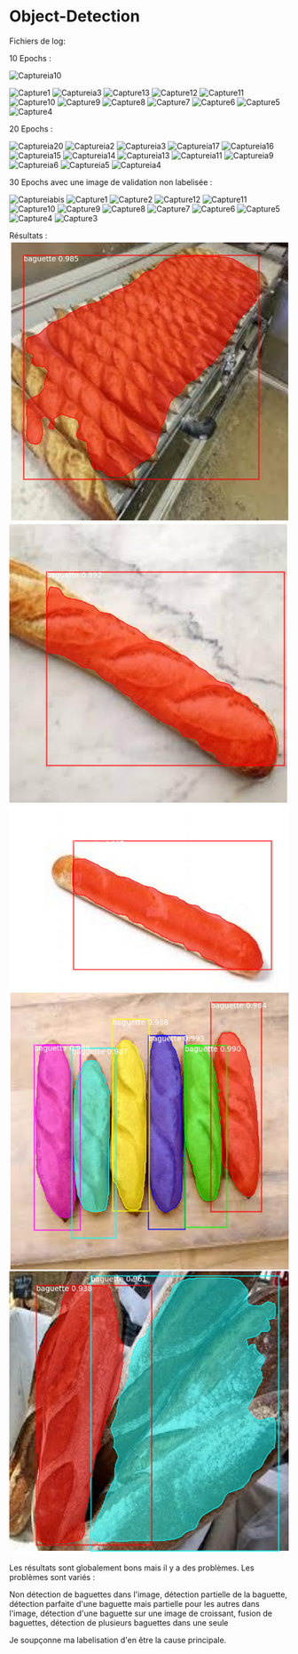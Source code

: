 # Object-Detection

Fichiers de log:

10 Epochs :

![Captureia10](https://github.com/user-attachments/assets/facea24e-9b39-4390-b59e-e0c8bdd95516)

![Capture1](https://github.com/user-attachments/assets/8964b843-c077-4047-b7f2-c8ec7ec1f6e4)
![Captureia3](https://github.com/user-attachments/assets/c926ccb3-4519-40b3-bdd3-132d52cb13eb)
![Capture13](https://github.com/user-attachments/assets/6bf53cc5-d600-4a06-b73a-c74be38a6b56)
![Capture12](https://github.com/user-attachments/assets/cd63b098-171e-4db0-907d-a710dba57f46)
![Capture11](https://github.com/user-attachments/assets/e79ed04c-3599-4fee-a1d1-6269ef5c5211)
![Capture10](https://github.com/user-attachments/assets/12d16609-2a2c-4ede-a47c-b908a6e4bf02)
![Capture9](https://github.com/user-attachments/assets/15b41270-606f-47c5-a222-743277161db1)
![Capture8](https://github.com/user-attachments/assets/99da8755-6510-48e0-b291-52b47d3b9d81)
![Capture7](https://github.com/user-attachments/assets/4dc4bed4-0bf8-4361-8865-f6233d044724)
![Capture6](https://github.com/user-attachments/assets/c7ec28a8-74cd-42d2-aaac-9513068dca1c)
![Capture5](https://github.com/user-attachments/assets/109d9342-3629-41ed-a0ea-ecf9633c946c)
![Capture4](https://github.com/user-attachments/assets/7dc09b0c-66fe-4641-a810-6616c6bc7612)


20 Epochs :

![Captureia20](https://github.com/user-attachments/assets/0a9a6068-b691-4c58-90a2-24c63b19bb63)
![Captureia2](https://github.com/user-attachments/assets/930e5036-fdfe-467f-bfd6-ffd2592a79cc)
![Captureia3](https://github.com/user-attachments/assets/2ff1f640-9f08-4097-8050-5f278c0616a9)
![Captureia17](https://github.com/user-attachments/assets/bf2eb9b8-cff9-4a5f-81cd-30e63cda2af7)
![Captureia16](https://github.com/user-attachments/assets/f55d2e45-b54a-401b-949c-69f5de4f0a93)
![Captureia15](https://github.com/user-attachments/assets/187817a3-e6ee-4e64-a75a-7a2880acc284)
![Captureia14](https://github.com/user-attachments/assets/05ff4825-2183-4d5d-9c02-4b5b0356316f)
![Captureia13](https://github.com/user-attachments/assets/60cce9a0-faf6-4cfa-b5f0-0399a2c78cd7)
![Captureia11](https://github.com/user-attachments/assets/734df540-28e1-485a-a229-99486da38d6f)
![Captureia9](https://github.com/user-attachments/assets/85634b87-e57e-41d9-a71b-9bffe2d20e57)
![Captureia6](https://github.com/user-attachments/assets/10d56baf-9e21-4061-b51f-1b69fed03fdb)
![Captureia5](https://github.com/user-attachments/assets/63a05145-a58a-4045-8c1a-bbc8265846ef)
![Captureia4](https://github.com/user-attachments/assets/c2f6a990-483d-4820-8dfd-7e9f1de1c983)



30 Epochs avec une image de validation non labelisée :

![Captureiabis](https://github.com/user-attachments/assets/884250e7-11f9-4865-8f50-d11fa3286de2)
![Capture1](https://github.com/user-attachments/assets/eb727c08-d900-48d3-abd8-eca512039583)
![Capture2](https://github.com/user-attachments/assets/8b81e143-2e29-4e4d-92fd-36c5f1f09c82)
![Capture12](https://github.com/user-attachments/assets/c9cc98a6-f189-43a2-be7e-4df2cd863598)
![Capture11](https://github.com/user-attachments/assets/c1857e8e-8e5f-401c-8d36-2618f3505610)
![Capture10](https://github.com/user-attachments/assets/b0107663-c294-4361-a7ba-69a7b61aa340)
![Capture9](https://github.com/user-attachments/assets/09c4bf6a-bfdd-415a-a07a-0800621f0d27)
![Capture8](https://github.com/user-attachments/assets/f6bb052f-127e-46e4-860f-7f4d9dcf6888)
![Capture7](https://github.com/user-attachments/assets/94ae447d-bacc-45fa-8ec4-eef4ec20aeb4)
![Capture6](https://github.com/user-attachments/assets/a5ae890a-de9a-4639-b21b-c76ff6df8750)
![Capture5](https://github.com/user-attachments/assets/b4467bc7-66bc-4871-9bbd-8ba9582f3b6b)
![Capture4](https://github.com/user-attachments/assets/d613be25-0667-4ba3-9063-c38f009624a8)
![Capture3](https://github.com/user-attachments/assets/c52d108a-28b1-46b0-b5d9-bcc979ed5d2a)




Résultats :
![alt text](image.png)
![alt text](image-1.png)
![alt text](image-2.png)
![alt text](image-3.png)
![alt text](image-4.png)

Les résultats sont globalement bons mais il y a des problèmes.
Les problèmes sont variés : 

Non détection de baguettes dans l'image, détection partielle de la baguette, détection parfaite d'une baguette mais partielle pour les autres dans l'image, détection d'une baguette sur une image de croissant, fusion de baguettes, détection de plusieurs baguettes dans une seule

Je soupçonne ma labelisation d'en être la cause principale.
